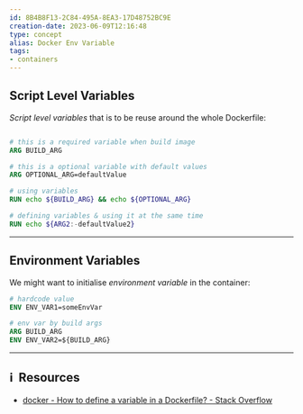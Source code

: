 ```yaml
---
id: 8B4B8F13-2C84-495A-8EA3-17D48752BC9E
creation-date: 2023-06-09T12:16:48 
type: concept
alias: Docker Env Variable
tags: 
- containers 
---
```


## Script Level Variables

*Script level variables*  that is to be reuse around the whole Dockerfile: 

```dockerfile

# this is a required variable when build image
ARG BUILD_ARG 

# this is a optional variable with default values 
ARG OPTIONAL_ARG=defaultValue

# using variables
RUN echo ${BUILD_ARG} && echo ${OPTIONAL_ARG}

# defining variables & using it at the same time
RUN echo ${ARG2:-defaultValue2}
```

---
## Environment Variables

We might want to initialise *environment variable* in the container: 

```dockerfile
# hardcode value
ENV ENV_VAR1=someEnvVar

# env var by build args
ARG BUILD_ARG
ENV ENV_VAR2=${BUILD_ARG}
```


---
## ℹ️  Resources
- [docker - How to define a variable in a Dockerfile? - Stack Overflow](https://stackoverflow.com/questions/33935807/how-to-define-a-variable-in-a-dockerfile)